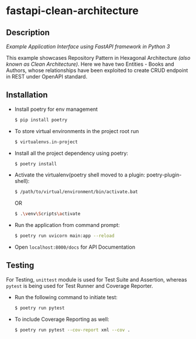 # fastapi-clean-architecture

## Description

_Example Application Interface using FastAPI framework in Python 3_

This example showcases Repository Pattern in Hexagonal Architecture _(also known as Clean Architecture)_. Here we have two Entities - Books and Authors, whose relationships have been exploited to create CRUD endpoint in REST under OpenAPI standard.

## Installation

- Install poetry for env management 

  ```sh
  $ pip install poetry
  ```

- To store virtual environments in the project root run 

  ```sh
  $ virtualenvs.in-project
  ```

- Install all the project dependency using poetry:

  ```sh
  $ poetry install
  ```

- Activate the virtualenv(poetry shell moved to a plugin: poetry-plugin-shell):

  ```sh
  $ /path/to/virtual/environment/bin/activate.bat
  ```

  OR

  ```sh
  $ .\venv\Scripts\activate
  ```

- Run the application from command prompt:

  ```sh
  $ poetry run uvicorn main:app --reload
  ```

- Open `localhost:8000/docs` for API Documentation


## Testing

For Testing, `unittest` module is used for Test Suite and Assertion, whereas `pytest` is being used for Test Runner and Coverage Reporter.

- Run the following command to initiate test:
  ```sh
  $ poetry run pytest
  ```
- To include Coverage Reporting as well:
  ```sh
  $ poetry run pytest --cov-report xml --cov .
  ```
